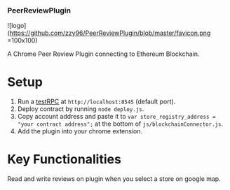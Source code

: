 ### PeerReviewPlugin

![logo](https://github.com/zzy96/PeerReviewPlugin/blob/master/favicon.png =100x100)

A Chrome Peer Review Plugin connecting to Ethereum Blockchain.

# Setup

1. Run a [testRPC](https://github.com/ethereumjs/testrpc) at `http://localhost:8545` (default port).
2. Deploy contract by running `node deploy.js`.
3. Copy account address and paste it to `var store_registry_address = "your contract address";` at the bottom of `js/blockchainConnector.js`.
4. Add the plugin into your chrome extension.

# Key Functionalities

Read and write reviews on plugin when you select a store on google map.